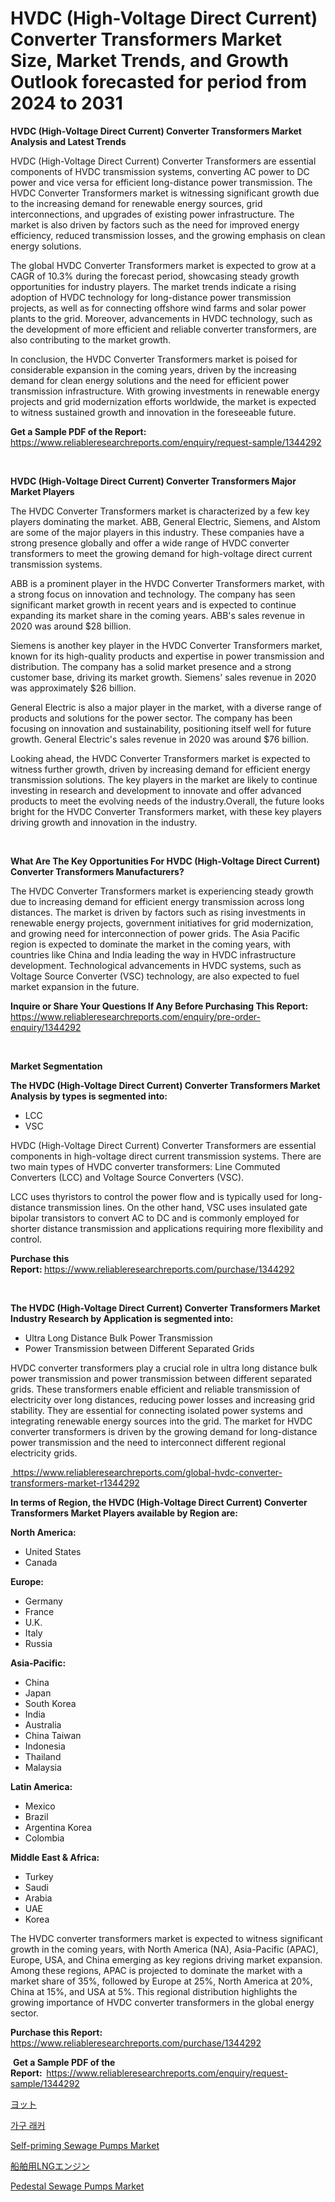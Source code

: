 <p><h1>HVDC (High-Voltage Direct Current) Converter Transformers Market Size, Market Trends, and Growth Outlook forecasted for period from 2024 to 2031</h1></p><p><strong>HVDC (High-Voltage Direct Current) Converter Transformers Market Analysis and Latest Trends</strong></p>
<p><p>HVDC (High-Voltage Direct Current) Converter Transformers are essential components of HVDC transmission systems, converting AC power to DC power and vice versa for efficient long-distance power transmission. The HVDC Converter Transformers market is witnessing significant growth due to the increasing demand for renewable energy sources, grid interconnections, and upgrades of existing power infrastructure. The market is also driven by factors such as the need for improved energy efficiency, reduced transmission losses, and the growing emphasis on clean energy solutions.</p><p>The global HVDC Converter Transformers market is expected to grow at a CAGR of 10.3% during the forecast period, showcasing steady growth opportunities for industry players. The market trends indicate a rising adoption of HVDC technology for long-distance power transmission projects, as well as for connecting offshore wind farms and solar power plants to the grid. Moreover, advancements in HVDC technology, such as the development of more efficient and reliable converter transformers, are also contributing to the market growth.</p><p>In conclusion, the HVDC Converter Transformers market is poised for considerable expansion in the coming years, driven by the increasing demand for clean energy solutions and the need for efficient power transmission infrastructure. With growing investments in renewable energy projects and grid modernization efforts worldwide, the market is expected to witness sustained growth and innovation in the foreseeable future.</p></p>
<p><strong>Get a Sample PDF of the Report:&nbsp;</strong> <a href="https://www.reliableresearchreports.com/enquiry/request-sample/1344292">https://www.reliableresearchreports.com/enquiry/request-sample/1344292</a></p>
<p>&nbsp;</p>
<p><strong>HVDC (High-Voltage Direct Current) Converter Transformers Major Market Players</strong></p>
<p><p>The HVDC Converter Transformers market is characterized by a few key players dominating the market. ABB, General Electric, Siemens, and Alstom are some of the major players in this industry. These companies have a strong presence globally and offer a wide range of HVDC converter transformers to meet the growing demand for high-voltage direct current transmission systems.</p><p>ABB is a prominent player in the HVDC Converter Transformers market, with a strong focus on innovation and technology. The company has seen significant market growth in recent years and is expected to continue expanding its market share in the coming years. ABB's sales revenue in 2020 was around $28 billion.</p><p>Siemens is another key player in the HVDC Converter Transformers market, known for its high-quality products and expertise in power transmission and distribution. The company has a solid market presence and a strong customer base, driving its market growth. Siemens' sales revenue in 2020 was approximately $26 billion.</p><p>General Electric is also a major player in the market, with a diverse range of products and solutions for the power sector. The company has been focusing on innovation and sustainability, positioning itself well for future growth. General Electric's sales revenue in 2020 was around $76 billion.</p><p>Looking ahead, the HVDC Converter Transformers market is expected to witness further growth, driven by increasing demand for efficient energy transmission solutions. The key players in the market are likely to continue investing in research and development to innovate and offer advanced products to meet the evolving needs of the industry.Overall, the future looks bright for the HVDC Converter Transformers market, with these key players driving growth and innovation in the industry.</p></p>
<p>&nbsp;</p>
<p><strong>What Are The Key Opportunities For HVDC (High-Voltage Direct Current) Converter Transformers Manufacturers?</strong></p>
<p><p>The HVDC Converter Transformers market is experiencing steady growth due to increasing demand for efficient energy transmission across long distances. The market is driven by factors such as rising investments in renewable energy projects, government initiatives for grid modernization, and growing need for interconnection of power grids. The Asia Pacific region is expected to dominate the market in the coming years, with countries like China and India leading the way in HVDC infrastructure development. Technological advancements in HVDC systems, such as Voltage Source Converter (VSC) technology, are also expected to fuel market expansion in the future.</p></p>
<p><strong>Inquire or Share Your Questions If Any Before Purchasing This Report:</strong> <a href="https://www.reliableresearchreports.com/enquiry/pre-order-enquiry/1344292">https://www.reliableresearchreports.com/enquiry/pre-order-enquiry/1344292</a></p>
<p>&nbsp;</p>
<p><strong>Market Segmentation</strong></p>
<p><strong>The HVDC (High-Voltage Direct Current) Converter Transformers Market Analysis by types is segmented into:</strong></p>
<p><ul><li>LCC</li><li>VSC</li></ul></p>
<p><p>HVDC (High-Voltage Direct Current) Converter Transformers are essential components in high-voltage direct current transmission systems. There are two main types of HVDC converter transformers: Line Commuted Converters (LCC) and Voltage Source Converters (VSC). </p><p>LCC uses thyristors to control the power flow and is typically used for long-distance transmission lines. On the other hand, VSC uses insulated gate bipolar transistors to convert AC to DC and is commonly employed for shorter distance transmission and applications requiring more flexibility and control.</p></p>
<p><strong>Purchase this Report:&nbsp;</strong><a href="https://www.reliableresearchreports.com/purchase/1344292">https://www.reliableresearchreports.com/purchase/1344292</a></p>
<p>&nbsp;</p>
<p><strong>The HVDC (High-Voltage Direct Current) Converter Transformers Market Industry Research by Application is segmented into:</strong></p>
<p><ul><li>Ultra Long Distance Bulk Power Transmission</li><li>Power Transmission between Different Separated Grids</li></ul></p>
<p><p>HVDC converter transformers play a crucial role in ultra long distance bulk power transmission and power transmission between different separated grids. These transformers enable efficient and reliable transmission of electricity over long distances, reducing power losses and increasing grid stability. They are essential for connecting isolated power systems and integrating renewable energy sources into the grid. The market for HVDC converter transformers is driven by the growing demand for long-distance power transmission and the need to interconnect different regional electricity grids.</p></p>
<p><a href="https://www.reliableresearchreports.com/global-hvdc-converter-transformers-market-r1344292">&nbsp;https://www.reliableresearchreports.com/global-hvdc-converter-transformers-market-r1344292</a></p>
<p><strong>In terms of Region, the HVDC (High-Voltage Direct Current) Converter Transformers Market Players available by Region are:</strong></p>
<p>
    <p> <strong> North America: </strong>
        <ul>
            <li>United States</li>
            <li>Canada</li>
        </ul>
        </p> 
    <p> <strong> Europe: </strong>
        <ul>
            <li>Germany</li>
            <li>France</li>
            <li>U.K.</li>
            <li>Italy</li>
            <li>Russia</li>
        </ul>
        </p> 
    <p> <strong> Asia-Pacific: </strong>
        <ul>
            <li>China</li>
            <li>Japan</li>
            <li>South Korea</li>
            <li>India</li>
            <li>Australia</li>
            <li>China Taiwan</li>
            <li>Indonesia</li>
            <li>Thailand</li>
            <li>Malaysia</li>
        </ul>
        </p> 
    <p> <strong> Latin America: </strong>
        <ul>
            <li>Mexico</li>
            <li>Brazil</li>
            <li>Argentina Korea</li>
            <li>Colombia</li>
        </ul>
        </p> 
    <p> <strong> Middle East & Africa: </strong>
        <ul>
            <li>Turkey</li>
            <li>Saudi</li>
            <li>Arabia</li>
            <li>UAE</li>
            <li>Korea</li>
        </ul>
    </p>
    </p>
<p><p>The HVDC converter transformers market is expected to witness significant growth in the coming years, with North America (NA), Asia-Pacific (APAC), Europe, USA, and China emerging as key regions driving market expansion. Among these regions, APAC is projected to dominate the market with a market share of 35%, followed by Europe at 25%, North America at 20%, China at 15%, and USA at 5%. This regional distribution highlights the growing importance of HVDC converter transformers in the global energy sector.</p></p>
<p><strong>Purchase this Report: </strong><a href="https://www.reliableresearchreports.com/purchase/1344292">https://www.reliableresearchreports.com/purchase/1344292</a></p>
<p>&nbsp;<strong>Get a Sample PDF of the Report:&nbsp;&nbsp;</strong><a href="https://www.reliableresearchreports.com/enquiry/request-sample/1344292">https://www.reliableresearchreports.com/enquiry/request-sample/1344292</a></p>
<p><strong></strong></p>
<p><p><a href="https://github.com/ycmtqqhvk3273/Market-Research-Report-List-1/blob/main/921235039249.md">ヨット</a></p><p><a href="https://github.com/vseigx30c9a1j/Market-Research-Report-List-1/blob/main/323424337452.md">가구 래커</a></p><p><a href="https://github.com/CliffMedina6/Market-Research-Report-List-4/blob/main/self-priming-sewage-pumps-market.md">Self-priming Sewage Pumps Market</a></p><p><a href="https://github.com/SarahFahey88/Market-Research-Report-List-1/blob/main/844691139248.md">船舶用LNGエンジン</a></p><p><a href="https://github.com/provorikovar/Market-Research-Report-List-4/blob/main/pedestal-sewage-pumps-market.md">Pedestal Sewage Pumps Market</a></p></p>